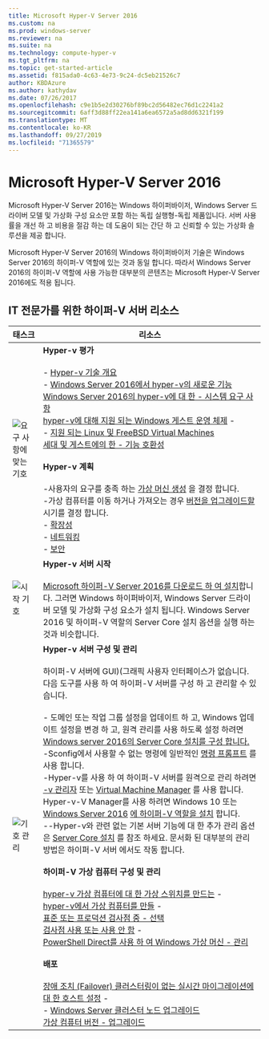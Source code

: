 ```yaml
---
title: Microsoft Hyper-V Server 2016
ms.custom: na
ms.prod: windows-server
ms.reviewer: na
ms.suite: na
ms.technology: compute-hyper-v
ms.tgt_pltfrm: na
ms.topic: get-started-article
ms.assetid: f815ada0-4c63-4e73-9c24-dc5eb21526c7
author: KBDAzure
ms.author: kathydav
ms.date: 07/26/2017
ms.openlocfilehash: c9e1b5e2d30276bf89bc2d56482ec76d1c2241a2
ms.sourcegitcommit: 6aff3d88ff22ea141a6ea6572a5ad8dd6321f199
ms.translationtype: MT
ms.contentlocale: ko-KR
ms.lasthandoff: 09/27/2019
ms.locfileid: "71365579"
---
```

# <a name="microsoft-hyper-v-server-2016"></a>Microsoft Hyper-V Server 2016

Microsoft Hyper-V Server 2016는 Windows 하이퍼바이저, Windows Server 드라이버 모델 및 가상화 구성 요소만 포함 하는 독립 실행형\-독립 제품입니다. 서버 사용률을 개선 하 고 비용을 절감 하는 데 도움이 되는 간단 하 고 신뢰할 수 있는 가상화 솔루션을 제공 합니다.

Microsoft Hyper-V Server 2016의 Windows 하이퍼바이저 기술은 Windows Server 2016의 하이퍼\-V 역할에 있는 것과 동일 합니다. 따라서 Windows Server 2016의 하이퍼\-V 역할에 사용 가능한 대부분의 콘텐츠는 Microsoft Hyper-V Server 2016에도 적용 됩니다.

## <a name="hyper-v-server-resources-for-it-pros"></a>IT 전문가를 위한 하이퍼\-V 서버 리소스

|태스크|리소스|
|-|-|
|![요구 사항에 맞는 기호](media/All_Symbols_MeetsRequirements.png)|**Hyper-v 평가**<br /><br />-   [Hyper-v 기술 개요](hyper-v-technology-overview.md)<br />- [Windows Server 2016에서 hyper-v의 새로운 기능](what-s-new-in-hyper-v-on-windows.md)<br />[Windows Server 2016의 hyper-v에 대 한 -   시스템 요구 사항](system-requirements-for-hyper-v-on-windows.md)<br />[hyper-v에 대해 지원 되는 Windows 게스트 운영 체제](supported-windows-guest-operating-systems-for-hyper-v-on-windows.md) -   <br />-   [지원 되는 Linux 및 FreeBSD Virtual Machines](supported-linux-and-freebsd-virtual-machines-for-hyper-v-on-windows.md)<br />[세대 및 게스트에의 한 -   기능 호환성](hyper-v-feature-compatibility-by-generation-and-guest.md)<br /><br />**Hyper-v 계획**<br /><br />-사용자의 요구를 충족 하는 [가상 머신 생성](plan/should-i-create-a-generation-1-or-2-virtual-machine-in-hyper-v.md) 을 결정 합니다. <br/>-가상 컴퓨터를 이동 하거나 가져오는 경우 [버전을 업그레이드할](deploy/upgrade-virtual-machine-version-in-hyper-v-on-windows-or-windows-server.md)시기를 결정 합니다. <br />- [확장성](plan/plan-hyper-v-scalability-in-windows-server.md) <br />- [네트워킹](plan/plan-hyper-v-networking-in-windows-server.md) <br />- [보안](plan/plan-hyper-v-security-in-windows-server.md)|
|![시작 기호](media/All_Symbols_GetStarted.png)|**Hyper-v 서버 시작**<br /><br />[Microsoft 하이퍼\-V Server 2016를 다운로드 하 여 설치](https://www.microsoft.com/evalcenter/evaluate-hyper-v-server-2016)합니다. 그러면 Windows 하이퍼바이저, Windows Server 드라이버 모델 및 가상화 구성 요소가 설치 됩니다. Windows Server 2016 및 하이퍼\-V 역할의 Server Core 설치 옵션을 실행 하는 것과 비슷합니다.|
|![기호 관리](media/All_Symbols_Administrator.png)|**Hyper-v 서버 구성 및 관리**<br /><br />하이퍼\-V 서버에 GUI\)\(그래픽 사용자 인터페이스가 없습니다. 다음 도구를 사용 하 여 하이퍼\-V 서버를 구성 하 고 관리할 수 있습니다.<br /><br />-   도메인 또는 작업 그룹 설정을 업데이트 하 고, Windows 업데이트 설정을 변경 하 고, 원격 관리를 사용 하도록 설정 하려면 [Windows server 2016의 Server Core 설치를 구성 합니다.](../../get-started/sconfig-on-ws2016.md)<br />-Sconfig에서 사용할 수 없는 명령에 일반적인 [명령 프롬프트](../../administration/windows-commands/windows-commands.md) 를 사용 합니다.<br />-Hyper-v를 사용 하 여 하이퍼\-V 서버를 원격으로 관리 하려면 [\-v 관리자](https://msdn.microsoft.com/virtualization/hyperv_on_windows/user_guide/remote_host_management) 또는 [Virtual Machine Manager](https://docs.microsoft.com/system-center/vmm) 를 사용 합니다. Hyper-v\-V Manager를 사용 하려면 Windows 10 또는 [Windows Server 2016](get-started/install-the-hyper-v-role-on-windows-server.md) [에 하이퍼\-V 역할을 설치](https://docs.microsoft.com/virtualization/hyper-v-on-windows/quick-start/enable-hyper-v) 합니다.<br />-\-Hyper-v와 관련 없는 기본 서버 기능에 대 한 추가 관리 옵션은 [Server Core 설치](../../get-started/getting-started-with-server-core.md) 를 참조 하세요. 문서화 된 대부분의 관리 방법은 하이퍼\-V 서버 에서도 작동 합니다.<br /><br />**하이퍼\-V 가상 컴퓨터 구성 및 관리**<br /><br />[hyper-v 가상 컴퓨터에 대 한 가상 스위치를 만드는](get-started/create-a-virtual-switch-for-hyper-v-virtual-machines.md) -   <br />[hyper-v에서 가상 컴퓨터를 만들](get-started/create-a-virtual-machine-in-hyper-v.md) -   <br />[표준 또는 프로덕션 검사점 중 -   선택](manage/choose-between-standard-or-production-checkpoints-in-hyper-v.md)<br />[검사점 사용 또는 사용 안 함](manage/enable-or-disable-checkpoints-in-hyper-v.md) -   <br />[PowerShell Direct를 사용 하 여 Windows 가상 머신 -   관리](manage/manage-windows-virtual-machines-with-powershell-direct.md) <br /><br />**배포**<br /><br />[장애 조치 (Failover) 클러스터링이 없는 실시간 마이그레이션에 대 한 호스트 설정](deploy/set-up-hosts-for-live-migration-without-failover-clustering.md) -   <br />- [Windows Server 클러스터 노드 업그레이드](../../failover-clustering/cluster-operating-system-rolling-upgrade.md)<br />[가상 컴퓨터 버전 - 업그레이드](deploy/upgrade-virtual-machine-version-in-hyper-v-on-windows-or-windows-server.md)<br />|
